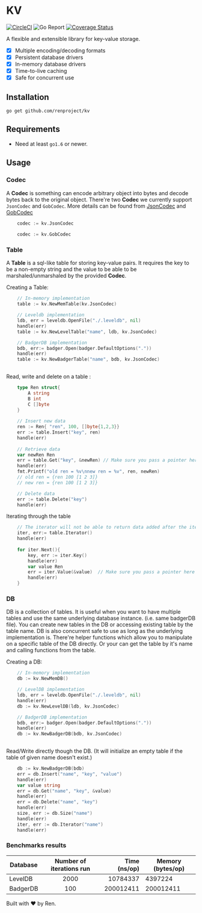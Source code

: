 # KV


[![CircleCI](https://circleci.com/gh/renproject/kv/tree/master.svg?style=shield)](https://circleci.com/gh/renproject/kv/tree/master)
![Go Report](https://goreportcard.com/badge/github.com/renproject/kv)
[![Coverage Status](https://coveralls.io/repos/github/renproject/kv/badge.svg?branch=master)](https://coveralls.io/github/renproject/kv?branch=master)

A flexible and extensible library for key-value storage.

- [x] Multiple encoding/decoding formats
- [x] Persistent database drivers
- [x] In-memory database drivers
- [x] Time-to-live caching
- [x] Safe for concurrent use

Installation
-----------

	go get github.com/renproject/kv

Requirements
-----------

* Need at least `go1.6` or newer.

Usage
-----------

### Codec

A **Codec** is something can encode arbitrary object into bytes and decode bytes back to the original object.
There're two **Codec** we currently support `JsonCodec` and `GobCodec`.
More details can be found from [JsonCodec](https://golang.org/pkg/encoding/json/) and [GobCodec](https://golang.org/pkg/encoding/gob/)

```go
    codec := kv.JsonCodec
    
    codec := kv.GobCodec

```

### Table

A **Table** is a sql-like table for storing key-value pairs.
It requires the key to be a non-empty string and the value to be able to be marshaled/unmarshaled by the provided **Codec**.

Creating a Table:
```go
	// In-memory implementation 
	table := kv.NewMemTable(kv.JsonCodec)

    // Leveldb implementation
    ldb, err = leveldb.OpenFile("./.leveldb", nil)
    handle(err)
    table := kv.NewLevelTable("name", ldb, kv.JsonCodec)

	// BadgerDB implementation 
	bdb, err:= badger.Open(badger.DefaultOptions("."))
	handle(err)
	table := kv.NewBadgerTable("name", bdb, kv.JsonCodec)
	


```

Read, write and delete on a table :

```go
    type Ren struct{
        A string
        B int
        C []byte
    }
    
    // Insert new data 
    ren := Ren{ "ren", 100, []byte{1,2,3}}
    err := table.Insert("key", ren)
    handle(err)
    
    // Retrieve data 
    var newRen Ren
    err = table.Get("key", &newRen) // Make sure you pass a pointer here
    handle(err)
    fmt.Printf("old ren = %v\nnew ren = %v", ren, newRen)
    // old ren = {ren 100 [1 2 3]}
    // new ren = {ren 100 [1 2 3]} 	

    // Delete data
    err := table.Delete("key")
    handle(err)
```

Iterating through the table 
```go
    // The iterator will not be able to return data added after the iterator been created 
    iter, err:= table.Iterator()
    handle(err)
    
    for iter.Next(){
        key, err := iter.Key()
        handle(err)
        var value Ren 
        err = iter.Value(&value)  // Make sure you pass a pointer here
        handle(err)
    }
```

### DB
DB is a collection of tables. It is useful when you want to have multiple tables and use the same underlying database instance. (i.e. same badgerDB file). You can create new tables in the DB or accessing existing table by the table name.
DB is also concurrent safe to use as long as the underlying implementation is. There're helper functions which allow you to manipulate on
a specific table of the DB directly. Or your can get the table by it's name and calling functions from the table.

Creating a DB:
```go
	// In-memory implementation 
	db := kv.NewMemDB()

    // LevelDB implementation 
    ldb, err = leveldb.OpenFile("./.leveldb", nil)
    handle(err)
    db := kv.NewLevelDB(ldb, kv.JsonCodec)

	// BadgerDB implementation 
	bdb, err:= badger.Open(badger.DefaultOptions("."))
	handle(err)
	db := kv.NewBadgerDB(bdb, kv.JsonCodec)
	

```

Read/Write directly though the DB. (It will initialize an empty table if the table of given name doesn't exist.)
```go
	db := kv.NewBadgerDB(bdb)
	err = db.Insert("name", "key", "value")
	handle(err)
	var value string
	err = db.Get("name", "key", &value)
	handle(err)
	err = db.Delete("name", "key")
	handle(err)
	size, err := db.Size("name")
	handle(err)
	iter, err := db.Iterator("name")
	handle(err)
```

### Benchmarks results

| Database | Number of iterations run | Time (ns/op) | Memory (bytes/op) |
|----------|:------------------------:|-------------:|-------------------|
| LevelDB  |           2000           |     10784337 | 4397224           |
| BadgerDB |            100           |    200012411 | 200012411         |

Built with ❤ by Ren.

